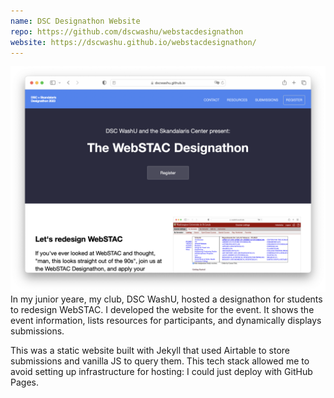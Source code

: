 ```yaml
---
name: DSC Designathon Website
repo: https://github.com/dscwashu/webstacdesignathon
website: https://dscwashu.github.io/webstacdesignathon/
---
```


![The homepage of the designathon website. There is a button to register and information about the event.](image.png)
In my junior yeare, my club, DSC WashU, hosted a designathon for students to redesign WebSTAC. I developed the website for the event.
It shows the event information, lists resources for participants, and dynamically displays submissions.

This was a static website built with Jekyll that used Airtable to store submissions and vanilla JS to query them. This tech stack allowed me to avoid setting up infrastructure for hosting: I could just deploy with GitHub Pages.

